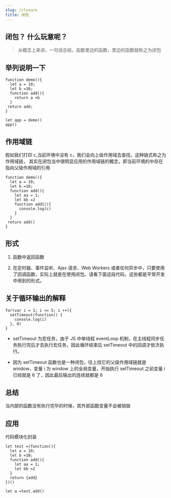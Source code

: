 ```yaml
---
slug: /closure
title: 闭包
---
```


## 闭包？ 什么玩意呢？

> 从概念上来讲，一句话总结，函数里边的函数，里边的函数就称之为闭包

## 举列说明一下

```
function demo(){
  let a = 10;
  let b =10;
  function add(){
    return a +b
  }
 return add;
}

let app = demo()
app()
```

## 作用域链

假如我们打印 c,当前环境中没有 c，我们会向上级作用域去查找，这种链式称之为作用域链，
其实在闭包当中很明显应用的作用域链的概念，即当前环境的中存在指向父级作用域的引用

```
function demo(){
  let a = 10;
  let b =10;
  function add(){
    let aa = 1;
    let bb =2
    function add1(){
      console.log(c)
    }
  }
 return add()
}
```

## 形式

1. 函数中返回函数

2. 在定时器、事件监听、Ajax 请求、Web Workers 或者任何异步中，只要使用了回调函数，实际上就是在使用闭包。请看下面这段代码，这些都是平常开发中用到的形式。

## 关于循环输出的解释

```
for(var i = 1; i <= 5; i ++){
  setTimeout(function() {
    console.log(i)
  }, 0)
}
```

- setTimeout 为宏任务，由于 JS 中单线程 eventLoop 机制，在主线程同步任务执行完后才去执行宏任务，因此循环结束后 setTimeout 中的回调才依次执行。

- 因为 setTimeout 函数也是一种闭包，往上找它的父级作用域链就是 window，变量 i 为 window 上的全局变量，开始执行 setTimeout 之前变量 i 已经就是 6 了，因此最后输出的连续就都是 6

## 总结

当内部的函数没有执行完毕的时候，其外部函数变量不会被销毁

## 应用

代码模块化封装

```
let test =(function(){
  let a = 10;
  let b =10;
  function add(){
    let aa = 1;
    let bb =2
  }
  return {add}
})()

let a =test.add()
```



